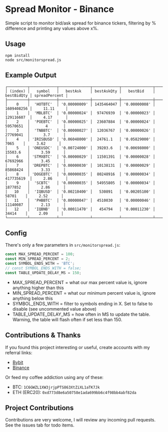 # Spread Monitor - Binance

Simple script to monitor bid/ask spread for binance tickers, filtering by % difference and printing any values above x%.

## Usage
```
npm install
node src/monitorspread.js
```

## Example Output
```
┌─────────┬────────────┬──────────────┬────────────┬──────────────┬────────────┬───────────────┐
│ (index) │   symbol   │   bestAsk    │ bestAskQty │   bestBid    │ bestBidQty │ spreadPercent │
├─────────┼────────────┼──────────────┼────────────┼──────────────┼────────────┼───────────────┤
│    0    │  'HOTBTC'  │ '0.00000009' │ 1435464047 │ '0.00000008' │ 1609408256 │     11.11     │
│    1    │  'MBLBTC'  │ '0.00000024' │  97476939  │ '0.00000023' │ 129116607  │     4.17      │
│    2    │  'POEBTC'  │ '0.00000025' │  23607884  │ '0.00000024' │  59570651  │       4       │
│    3    │  'TNBBTC'  │ '0.00000027' │  12036767  │ '0.00000026' │  27769041  │      3.7      │
│    4    │ 'IRISBUSD' │ '0.06048000' │  24761.1   │ '0.05829000' │    7065    │     3.62      │
│    5    │ 'ONEUSDC'  │ '0.00724000' │  39203.6   │ '0.00698000' │  15503.6   │     3.59      │
│    6    │ 'STMXBTC'  │ '0.00000029' │  11501391  │ '0.00000028' │  67692966  │     3.45      │
│    7    │ 'DREPBTC'  │ '0.00000030' │  10138131  │ '0.00000029' │  85868424  │     3.33      │
│    8    │ 'DOGEBTC'  │ '0.00000035' │  80248916  │ '0.00000034' │ 417735619  │     2.86      │
│    9    │  'SCBTC'   │ '0.00000035' │  54955805  │ '0.00000034' │  1877852   │     2.86      │
│   10    │  'IQBUSD'  │ '0.00210400' │   530891   │ '0.00205100' │   58701    │     2.52      │
│   11    │  'PHBBTC'  │ '0.00000047' │  4510030   │ '0.00000046' │  11140087  │     2.13      │
│   12    │  'IQBNB'   │ '0.00011470' │   454794   │ '0.00011230' │   34414    │     2.09      │
└─────────┴────────────┴──────────────┴────────────┴──────────────┴────────────┴───────────────┘
```

## Config
There's only a few parameters in `src/monitorspread.js`:
```javascript
const MAX_SPREAD_PERCENT = 100;
const MIN_SPREAD_PERCENT = 2;
const SYMBOL_ENDS_WITH = 'BTC';
// const SYMBOL_ENDS_WITH = false;
const TABLE_UPDATE_DELAY_MS = 150;

```
- MAX_SPREAD_PERCENT = what our max percent value is, ignore anything higher than this
- MIN_SPREAD_PERCENT = what our minimum percent value is, ignore anything below this
- SYMBOL_ENDS_WITH = filter to symbols ending in X. Set to false to disable (see uncommented value above)
- TABLE_UPDATE_DELAY_MS = how often in MS to update the table. Warning, the table will flash often if set less than 150.

## Contributions & Thanks
If you found this project interesting or useful, create accounts with my referral links:
- [Bybit](https://www.bybit.com/en-US/register?affiliate_id=9410&language=en-US&group_id=0&group_type=1)
- [Binance](https://www.binance.com/en/register?ref=20983262)

Or feed my coffee addiction using any of these:
- BTC: `1C6GWZL1XW3jrjpPTS863XtZiXL1aTK7Jk`
- ETH (ERC20): `0xd773d8e6a50758e1ada699bb6c4f98bb4abf82da`

## Project Contributions
Contributions are very welcome, I will review any incoming pull requests. See the issues tab for todo items.
